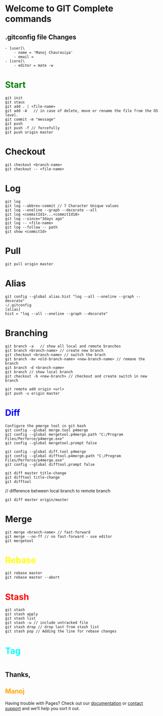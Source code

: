 # Welcome to GIT Complete commands

## .gitconfig file Changes

```
- [user]\
    - name = 'Manoj Chaurasiya'
    - email =
- [core]\
    - editor = mate -w
```

# <span style="color:green">Start</span>

```
git init
git staus
git add . | <file-name>
git add -A   // in case of delete, move or rename the file from the OS level.
git commit -m "message"
git push
git push -f // forcefully
git push origin master
```

# Checkout

```
git checkout <branch-name>
git checkout -- <file-name>
```

# Log

```
git log
git log --abbrev-commit // 7 Character Unique values
git log --oneline --graph --decorate --all
git log <commitId1>...<commitId10>
git log --since="3days ago"
git log -- <file-name>
git log --follow -- path
git show <commitId>
```

# Pull

```
git pull origin master
```

# Alias

```
git config --global alias.hist "log --all --oneline --graph --decorate"
~/.gitconfig
[alias]
hist = "log --all --oneline --graph --decorate"
```

# Branching

```
git branch -a   // show all local and remote branches
git branch <branch-name> // create new branch
git checkout <branch-name> // switch the brach
git branch -mv <old-branch-name> <new-branch-name> // remane the branch
git branch -d <branch-name>
git branch // show local branch
git checkout -b <new-branch> // checkout and create switch in new branch

git remote add origin <url>
git push -u origin master
```

# <span style="color:blue">Diff</span>

```
Configure the pmerge tool in git bash
git config --global merge.tool p4merge
git config --global mergetool.p4merge.path "C:/Program Files/Perforce/p4merge.exe"
git config --global mergetool.prompt false

git config --global diff.tool p4merge
git config --global difftool.p4merge.path "C:/Program Files/Perforce/p4merge.exe"
git config --global difftool.prompt false
```

```
git diff master title-change
git difftool title-change
git difftool
```

// difference between local branch to remote branch

```
git diff master origin/master
```

# Merge

```
git merge <branch-name> // fast-forward
git merge --no-ff // no fast-forward - use editor
git mergetool
```

# <span style="color:yellow">Rebase</span>

```
git rebase master
git rebase master --abort
```

# <span style="color:red">Stash</span>

```
git stash
git stash apply
git stash list
git stash -u // include untracked file
git stash drop // drop last from stash list
git stash pop // Adding the line for rebase changes
```

# <span style="color:aqua">Tag</span>

```

```

## Thanks,

## <span style="color:orange"> Manoj </span>

Having trouble with Pages? Check out our [documentation](https://docs.github.com/categories/github-pages-basics/) or [contact support](https://support.github.com/contact) and we’ll help you sort it out.
